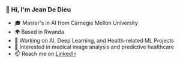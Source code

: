### 👋 Hi, I'm Jean De Dieu

- 🎓 Master's in AI from Carnegie Mellon University  
- 🌍 Based in Rwanda  
- 🧠 Working on AI, Deep Learning, and Health-related ML Projects  
- 🔬 Interested in medical image analysis and predictive healthcare  
- 📫 Reach me on [LinkedIn](https://www.linkedin.com/in/jean-de-dieu-niyonteze)  
